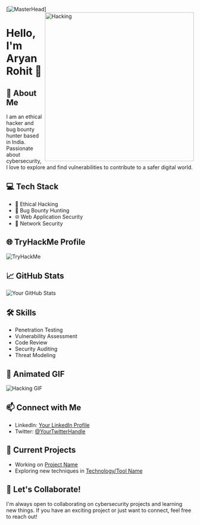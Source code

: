 [![MasterHead](https://developers.giphy.com/branch/master/static/api-512d36c09662682717108a38bbb5c57d.gif)]
<img align = "right" alt = "Hacking" width = "400" src = "https://img.freepik.com/free-vector/steal-data-concept_52683-37879.jpg?size=626&ext=jpg&ga=GA1.1.254176962.1702741278&semt=ais">
# Hello, I'm Aryan Rohit 👋

## 🚀 About Me

I am an ethical hacker and bug bounty hunter based in India. Passionate about cybersecurity, I love to explore and find vulnerabilities to contribute to a safer digital world.

## 💻 Tech Stack

- 💼 Ethical Hacking
- 🐞 Bug Bounty Hunting
- 🌐 Web Application Security
- 🔐 Network Security

## 🌐 TryHackMe Profile

<img src="https://tryhackme-badges.s3.amazonaws.com/aryandevil1.png" alt="TryHackMe">

## 📈 GitHub Stats

![Your GitHub Stats](https://github-readme-stats.vercel.app/api?username=YourUsername&show_icons=true&theme=radical)

## 🛠️ Skills

- Penetration Testing
- Vulnerability Assessment
- Code Review
- Security Auditing
- Threat Modeling

## 🎥 Animated GIF

![Hacking GIF](https://media.giphy.com/media/your-animated-gif-url.gif)

## 📫 Connect with Me

- LinkedIn: [Your LinkedIn Profile](https://www.linkedin.com/in/aryan-rohit-52b245235/)
- Twitter: [@YourTwitterHandle](https://twitter.com/aryanro59548071)

## 🚧 Current Projects

- Working on [Project Name](https://github.com/yourusername/projectname)
- Exploring new techniques in [Technology/Tool Name](https://github.com/Port_scanner/Red_Teaming)

## 📢 Let's Collaborate!

I'm always open to collaborating on cybersecurity projects and learning new things. If you have an exciting project or just want to connect, feel free to reach out!
